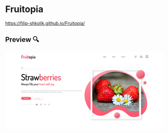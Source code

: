 # Fruitopia

https://filip-shkolik.github.io/Fruitopia/

## Preview :mag:
![Image alt](https://github.com/filip-shkolik/Fruitopia/blob/main/preview/preview.png)
